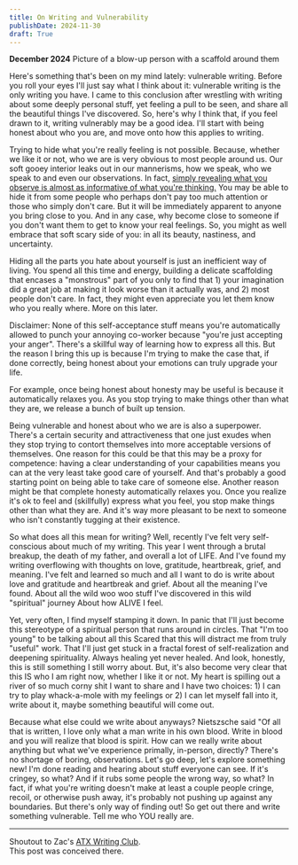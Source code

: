 ```yaml
---
title: On Writing and Vulnerability
publishDate: 2024-11-30
draft: True
---
```

**December 2024**
Picture of a blow-up person with a scaffold around them

Here's something that's been on my mind lately: vulnerable writing.
Before you roll your eyes I'll just say what I think about it: vulnerable writing is the only writing you have.
I came to this conclusion after wrestling with writing about some deeply personal stuff, yet feeling a pull to be seen, and share all the beautiful things I've discovered. 
So, here's why I think that, if you feel drawn to it, writing vulnerably may be a good idea. 
I'll start with being honest about who you are, and move onto how this applies to writing.

Trying to hide what you're really feeling is not possible. 
Because, whether we like it or not, who we are is very obvious to most people around us. 
Our soft gooey interior leaks out in our mannerisms, how we speak, who we speak to and even our observations.
In fact, [simply revealing what you observe is almost as informative of what you're thinking.](https://x.com/p_lafox/status/1847429431721107833)
You may be able to hide it from some people who perhaps don't pay too much attention or those who simply don't care. 
But it will be immediately apparent to anyone you bring close to you.
And in any case, why become close to someone if you don't want them to get to know your real feelings.
So, you might as well embrace that soft scary side of you: in all its beauty, nastiness, and uncertainty. 

Hiding all the parts you hate about yourself is just an inefficient way of living.
You spend all this time and energy, building a delicate scaffolding that encases a "monstrous" part of you only to find that 1) your imagination did a great job at making it look worse than it actually was, and 2) most people don't care. 
In fact, they might even appreciate you let them know who you really where.
More on this later.  

Disclaimer: 
None of this self-acceptance stuff means you're automatically allowed to punch your annoying co-worker because "you're just accepting your anger". 
There's a skillful way of learning how to express all this. 
But the reason I bring this up is because I'm trying to make the case that, if done correctly, being honest about your emotions can truly upgrade your life.

For example, once being honest about honesty may be useful is because it automatically relaxes you. 
As you stop trying to make things other than what they are, we release a bunch of built up tension.

Being vulnerable and honest about who we are is also a superpower.
There's a certain security and attractiveness that one just exudes when they stop trying to contort themselves into more acceptable versions of themselves. 
One reason for this could be that this may be a proxy for competence: having a clear understanding of your capabilities means you can at the very least take good care of yourself. 
And that's probably a good starting point on being able to take care of someone else. 
Another reason might be that complete honesty automatically relaxes you. 
Once you realize it's ok to feel and (skillfully) express what you feel, you stop make things other than what they are.
And it's way more pleasant to be next to someone who isn't constantly tugging at their existence.

So what does all this mean for writing? 
Well, recently I've felt very self-conscious about much of my writing.
This year I went through a brutal breakup, the death of my father, and overall a lot of LIFE.
And I've found my writing overflowing with thoughts on love, gratitude, heartbreak, grief, and meaning. 
I've felt and learned so much and all I want to do is write about love and gratitude and heartbreak and grief.
About all the meaning I've found. 
About all the wild woo woo stuff I've discovered in this wild "spiritual" journey
About how ALIVE I feel.

Yet, very often, I find myself stamping it down. 
In panic that I'll just become this stereotype of a spiritual person that runs around in circles.
That "I'm too young" to be talking about all this
Scared that this will distract me from truly "useful" work.
That I'll just get stuck in a fractal forest of self-realization and deepening spirituality.
Always healing yet never healed.
And look, honestly, this is still something I still worry about. 
But, it's also become very clear that this IS who I am right now, whether I like it or not. 
My heart is spilling out a river of so much corny shit I want to share and I have two choices: 1) I can try to play whack-a-mole with my feelings or 2) I can let myself fall into it, write about it, maybe something beautiful will come out.

Because what else could we write about anyways?
Nietszsche said "Of all that is written, I love only what a man write in his own blood. Write in blood and you will realize that blood is spirit.
How can we really write about anything but what we've experience primally, in-person, directly?
There's no shortage of boring, observations. 
Let's go deep, let's explore something new! 
I'm done reading and hearing about stuff everyone can see. 
If it's cringey, so what?
And if it rubs some people the wrong way, so what? 
In fact, if what you're writing doesn't make at least a couple people cringe, recoil, or otherwise push away, it's probably not pushing up against any boundaries. 
But there's only way of finding out! 
So get out there and write something vulnerable. 
Tell me who YOU really are. 

---

Shoutout to Zac's [ATX Writing Club](https://lu.ma/writing-club).     
This post was conceived there.